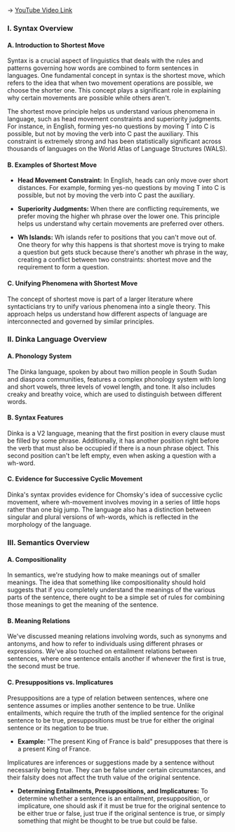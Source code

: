 -> [YouTube Video Link](https://www.youtube.com/watch?v=Di8e2opeGA0&list=PLUl4u3cNGP63BZGNOqrF2qf_yxOjuG35j&index=15&pp=iAQB)

### I. Syntax Overview
#### A. Introduction to Shortest Move

Syntax is a crucial aspect of linguistics that deals with the rules and patterns governing how words are combined to form sentences in languages. One fundamental concept in syntax is the shortest move, which refers to the idea that when two movement operations are possible, we choose the shorter one. This concept plays a significant role in explaining why certain movements are possible while others aren't.

The shortest move principle helps us understand various phenomena in language, such as head movement constraints and superiority judgments. For instance, in English, forming yes-no questions by moving T into C is possible, but not by moving the verb into C past the auxiliary. This constraint is extremely strong and has been statistically significant across thousands of languages on the World Atlas of Language Structures (WALS).

#### B. Examples of Shortest Move

- **Head Movement Constraint:** In English, heads can only move over short distances. For example, forming yes-no questions by moving T into C is possible, but not by moving the verb into C past the auxiliary.
  
- **Superiority Judgments:** When there are conflicting requirements, we prefer moving the higher wh phrase over the lower one. This principle helps us understand why certain movements are preferred over others.

- **Wh Islands:** Wh islands refer to positions that you can't move out of. One theory for why this happens is that shortest move is trying to make a question but gets stuck because there's another wh phrase in the way, creating a conflict between two constraints: shortest move and the requirement to form a question.

#### C. Unifying Phenomena with Shortest Move

The concept of shortest move is part of a larger literature where syntacticians try to unify various phenomena into a single theory. This approach helps us understand how different aspects of language are interconnected and governed by similar principles.

### II. Dinka Language Overview
#### A. Phonology System

The Dinka language, spoken by about two million people in South Sudan and diaspora communities, features a complex phonology system with long and short vowels, three levels of vowel length, and tone. It also includes creaky and breathy voice, which are used to distinguish between different words.

#### B. Syntax Features

Dinka is a V2 language, meaning that the first position in every clause must be filled by some phrase. Additionally, it has another position right before the verb that must also be occupied if there is a noun phrase object. This second position can't be left empty, even when asking a question with a wh-word.

#### C. Evidence for Successive Cyclic Movement

Dinka's syntax provides evidence for Chomsky's idea of successive cyclic movement, where wh-movement involves moving in a series of little hops rather than one big jump. The language also has a distinction between singular and plural versions of wh-words, which is reflected in the morphology of the language.

### III. Semantics Overview
#### A. Compositionality

In semantics, we're studying how to make meanings out of smaller meanings. The idea that something like compositionality should hold suggests that if you completely understand the meanings of the various parts of the sentence, there ought to be a simple set of rules for combining those meanings to get the meaning of the sentence.

#### B. Meaning Relations

We've discussed meaning relations involving words, such as synonyms and antonyms, and how to refer to individuals using different phrases or expressions. We've also touched on entailment relations between sentences, where one sentence entails another if whenever the first is true, the second must be true.

#### C. Presuppositions vs. Implicatures

Presuppositions are a type of relation between sentences, where one sentence assumes or implies another sentence to be true. Unlike entailments, which require the truth of the implied sentence for the original sentence to be true, presuppositions must be true for either the original sentence or its negation to be true.

- **Example:** "The present King of France is bald" presupposes that there is a present King of France.
  
Implicatures are inferences or suggestions made by a sentence without necessarily being true. They can be false under certain circumstances, and their falsity does not affect the truth value of the original sentence.

- **Determining Entailments, Presuppositions, and Implicatures:** To determine whether a sentence is an entailment, presupposition, or implicature, one should ask if it must be true for the original sentence to be either true or false, just true if the original sentence is true, or simply something that might be thought to be true but could be false.